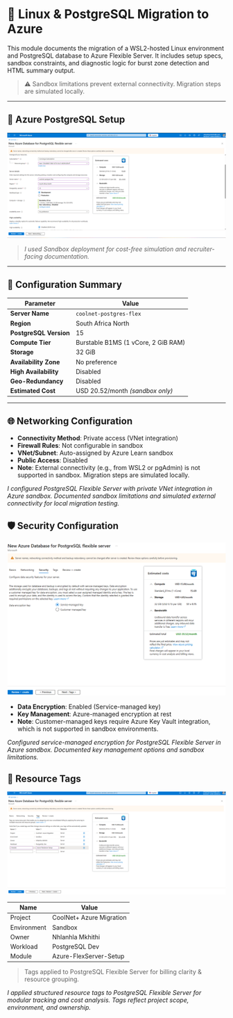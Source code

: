 # 🐧 Linux & PostgreSQL Migration to Azure

This module documents the migration of a WSL2-hosted Linux environment and PostgreSQL database to Azure Flexible Server. It includes setup specs, sandbox constraints, and diagnostic logic for burst zone detection and HTML summary output.

> ⚠️ Sandbox limitations prevent external connectivity. Migration steps are simulated locally.

---

## 📸 Azure PostgreSQL Setup

![Azure PostgreSQL Flexible Server Setup](screenshots/az-postgres-basics.png)

> *I used Sandbox deployment for cost-free simulation and recruiter-facing documentation.*

---

## 🔧 Configuration Summary

| Parameter            | Value                        |
|----------------------|------------------------------|
| **Server Name**      | `coolnet-postgres-flex`      |
| **Region**           | South Africa North           |
| **PostgreSQL Version** | 15                         |
| **Compute Tier**     | Burstable B1MS (1 vCore, 2 GiB RAM) |
| **Storage**          | 32 GiB                       |
| **Availability Zone**| No preference                |
| **High Availability**| Disabled                     |
| **Geo-Redundancy**   | Disabled                     |
| **Estimated Cost**   | USD 20.52/month *(sandbox only)* |

---

## 🌐 Networking Configuration

- **Connectivity Method**: Private access (VNet integration)
- **Firewall Rules**: Not configurable in sandbox
- **VNet/Subnet**: Auto-assigned by Azure Learn sandbox
- **Public Access**: Disabled
- **Note**: External connectivity (e.g., from WSL2 or pgAdmin) is not supported in sandbox. Migration steps are simulated locally.

*I configured PostgreSQL Flexible Server with private VNet integration in Azure sandbox. Documented sandbox limitations and simulated external connectivity for local migration testing.*

## 🛡️ Security Configuration

![Azure PostgreSQL Flexible Server Setup](screenshots/az-postgres-security.png) 

- **Data Encryption**: Enabled (Service-managed key)
- **Key Management**: Azure-managed encryption at rest
- **Note**: Customer-managed keys require Azure Key Vault integration, which is not supported in sandbox environments.

*Configured service-managed encryption for PostgreSQL Flexible Server in Azure sandbox. Documented key management options and sandbox limitations.*

## 🧩 Resource Tags

![Azure PostgreSQL Flexible Server Setup](screenshots/az-postgres-tags.png)

| Name         | Value                    |
|--------------|--------------------------|
| Project      | CoolNet+ Azure Migration |
| Environment  | Sandbox                  |
| Owner        | Nhlanhla Mkhithi         |
| Workload     | PostgreSQL Dev           |
| Module       | Azure-FlexServer-Setup   |

> Tags applied to PostgreSQL Flexible Server for billing clarity & resource grouping.

*I applied structured resource tags to PostgreSQL Flexible Server for modular tracking and cost analysis. Tags reflect project scope, environment, and ownership.*

